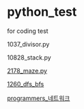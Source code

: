# python_test
for coding test

1037_divisor.py

10828_stack.py

[2178_maze.py](https://www.acmicpc.net/problem/2178)

[1260_dfs_bfs](https://www.acmicpc.net/problem/1260) 

[programmers_네트워크](https://programmers.co.kr/learn/courses/30/lessons/43162)
